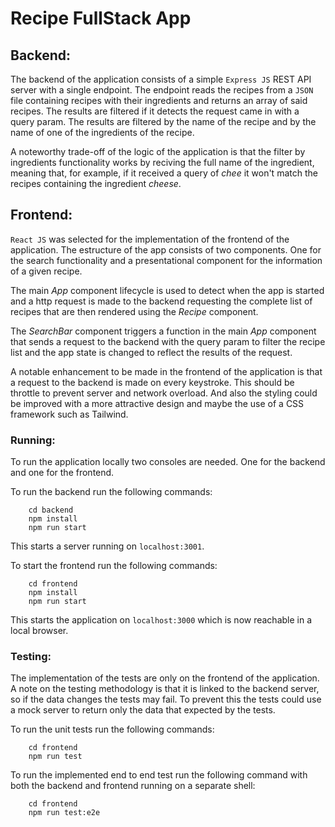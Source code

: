 # Recipe FullStack App

## Backend:

The backend of the application consists of a simple `Express JS` REST API server with a single endpoint. The endpoint reads the recipes from a `JSON` file containing recipes with their ingredients and returns an array of said recipes. The results are filtered if it detects the request came in with a query param. The results are filtered by the name of the recipe and by the name of one of the ingredients of the recipe.

A noteworthy trade-off of the logic of the application is that the filter by ingredients functionality works by reciving the full name of the ingredient, meaning that, for example, if it received a query of *chee* it won't match the recipes containing the ingredient *cheese*.


## Frontend:

`React JS` was selected for the implementation of the frontend of the application. The estructure of the app consists of two components. One for the search functionality and a presentational component for the information of a given recipe.

The main *App* component lifecycle is used to detect when the app is started and a http request is made to the backend requesting the complete list of recipes that are then rendered using the *Recipe* component.

The *SearchBar* component triggers a function in the main *App* component that sends a request to the backend with the query param to filter the recipe list and the app state is changed to reflect the results of the request.

A notable enhancement to be made in the frontend of the application is that a request to the backend is made on every keystroke. This should be throttle to prevent server and network overload. And also the styling could be improved with a more attractive design and maybe the use of a CSS framework such as Tailwind.


### Running:

To run the application locally two consoles are needed. One for the backend and one for the frontend.

To run the backend run the following commands:

``` shell
    cd backend
    npm install
    npm run start
```

This starts a server running on ``localhost:3001``.

To start the frontend run the following commands:

```shell
    cd frontend
    npm install
    npm run start
```

This starts the application on ``localhost:3000`` which is now reachable in a local browser.


### Testing:

The implementation of the tests are only on the frontend of the application. A note on the testing methodology is that it is linked to the backend server, so if the data changes the tests may fail. To prevent this the tests could use a mock server to return only the data that expected by the tests.

To run the unit tests run the following commands:

```shell
    cd frontend
    npm run test
```

To run the implemented end to end test run the following command with both the backend and frontend running on a separate shell:

```shell
    cd frontend
    npm run test:e2e
```
